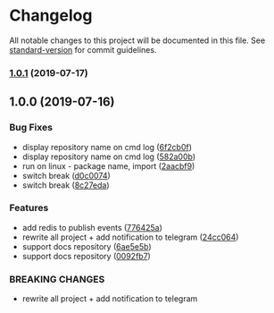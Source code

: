 # Changelog

All notable changes to this project will be documented in this file. See [standard-version](https://github.com/conventional-changelog/standard-version) for commit guidelines.

### [1.0.1](https://github.com/uRepairPC/autodeploy/compare/v1.0.0...v1.0.1) (2019-07-17)



## 1.0.0 (2019-07-16)


### Bug Fixes

* display repository name on cmd log ([6f2cb0f](https://github.com/uRepairPC/autodeploy/commit/6f2cb0f))
* display repository name on cmd log ([582a00b](https://github.com/uRepairPC/autodeploy/commit/582a00b))
* run on linux - package name, import ([2aacbf9](https://github.com/uRepairPC/autodeploy/commit/2aacbf9))
* switch break ([d0c0074](https://github.com/uRepairPC/autodeploy/commit/d0c0074))
* switch break ([8c27eda](https://github.com/uRepairPC/autodeploy/commit/8c27eda))


### Features

* add redis to publish events ([776425a](https://github.com/uRepairPC/autodeploy/commit/776425a))
* rewrite all project + add notification to telegram ([24cc064](https://github.com/uRepairPC/autodeploy/commit/24cc064))
* support docs repository ([6ae5e5b](https://github.com/uRepairPC/autodeploy/commit/6ae5e5b))
* support docs repository ([0092fb7](https://github.com/uRepairPC/autodeploy/commit/0092fb7))


### BREAKING CHANGES

* rewrite all project + add notification to telegram
